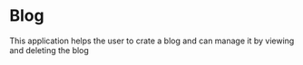 # Blog
This application helps the user to crate a blog and can manage it by viewing and deleting the blog

